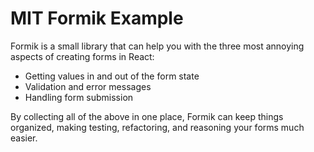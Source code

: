 # MIT Formik Example
Formik is a small library that can help you with the three most annoying aspects of creating forms in React:

- Getting values in and out of the form state
- Validation and error messages
- Handling form submission

By collecting all of the above in one place, Formik can keep things organized, making testing, refactoring, and reasoning your forms much easier.
